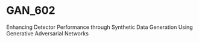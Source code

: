 # GAN_602
Enhancing Detector Performance through Synthetic Data Generation Using Generative Adversarial Networks
